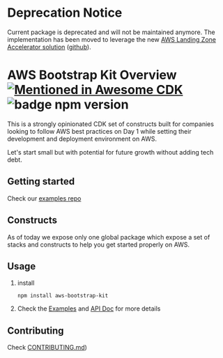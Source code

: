 <!-- A markdown formed message explaining we are deprecating this package and pointing to the new one. -->

# Deprecation Notice

Current package is deprecated and will not be maintained anymore. The implementation has been moved to leverage the new [AWS Landing Zone Accelerator solution](https://aws.amazon.com/solutions/implementations/landing-zone-accelerator-on-aws/) ([github](https://github.com/awslabs/landing-zone-accelerator-on-aws)).

# AWS Bootstrap Kit Overview  [![Mentioned in Awesome CDK](https://awesome.re/mentioned-badge.svg)](https://github.com/kolomied/awesome-cdk) ![badge npm version](https://img.shields.io/npm/v/aws-bootstrap-kit/latest)

This is a strongly opinionated CDK set of constructs built for companies looking to follow AWS best practices on Day 1 while setting their development and deployment environment on AWS.

Let's start small but with potential for future growth without adding tech debt.

## Getting started

Check our [examples repo](https://github.com/aws-samples/aws-bootstrap-kit-examples)

## Constructs

As of today we expose only one global package which expose a set of stacks and constructs to help you get started properly on AWS.

## Usage

1. install

   ```
   npm install aws-bootstrap-kit
   ```
2. Check the [Examples](https://github.com/aws-samples/aws-bootstrap-kit-examples) and [API Doc](./API.md) for more details

## Contributing

Check [CONTRIBUTING.md](./CONTRIBUTING.md))
